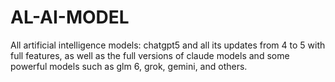 # AL-AI-MODEL
All artificial intelligence models: chatgpt5 and all its updates from 4 to 5 with full features, as well as the full versions of claude models and some powerful models such as glm 6, grok, gemini, and others.
